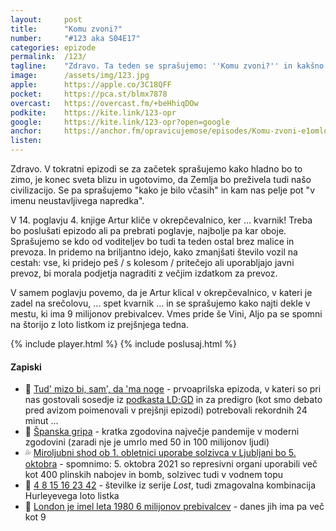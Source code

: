 ```yaml
---
layout: 	post
title:  	"Komu zvoni?"
number: 	"#123 aka S04E17"
categories:	epizode
permalink:	/123/
tagline: 	"Zdravo. Ta teden se sprašujemo: ''Komu zvoni?'' in kakšno zvezo ima to s listkom za srečolov. In kako je ime šefu okrepčevalnice."
image:		/assets/img/123.jpg
apple:		https://apple.co/3C18QFF
pocket:		https://pca.st/blmx7878
overcast:	https://overcast.fm/+beHhiqDOw
podkite:	https://kite.link/123-opr
google:		https://kite.link/123-opr?open=google
anchor:		https://anchor.fm/opravicujemose/episodes/Komu-zvoni-e1omloq
listen:		
---
```


Zdravo. V tokratni epizodi se za začetek sprašujemo kako hladno bo to zimo, je konec sveta blizu in ugotovimo, da Zemlja bo preživela tudi našo civilizacijo. Se pa sprašujemo "kako je bilo včasih" in kam nas pelje pot "v imenu neustavljivega napredka". 

V 14. poglavju 4. knjige Artur kliče v okrepčevalnico, ker ... kvarnik! Treba bo poslušati epizodo ali pa prebrati poglavje, najbolje pa kar oboje. Sprašujemo se kdo od voditeljev bo tudi ta teden ostal brez malice in prevoza. In pridemo na briljantno idejo, kako zmanjšati število vozil na cestah: vse, ki pridejo peš / s kolesom / pritečejo ali uporabljajo javni prevoz, bi morala podjetja nagraditi z večjim izdatkom za prevoz. 

V samem poglavju povemo, da je Artur klical v okrepčevalnico, v kateri je zadel na srečolovu, ... spet kvarnik ... in se sprašujemo kako najti dekle v mestu, ki ima 9 milijonov prebivalcev. Vmes pride še Vini, Aljo pa se spomni na štorijo z loto listkom iz prejšnjega tedna. 

{% include player.html %}
{% include poslusaj.html %}

<!--break-->

#### Zapiski

- 🥰 [Tud' mizo bi, sam', da 'ma noge](https://opravicujemo.se/097/) - prvoaprilska epizoda, v kateri so pri nas gostovali sosedje iz [podkasta LD;GD](https://metinalista.si/category/ldgd/) in za predigro (kot smo debato pred avizom poimenovali v prejšnji epizodi) potrebovali rekordnih 24 minut ... 
- 🤧 [Španska gripa](https://www.youtube.com/watch?v=4H2S97URb_w) - kratka zgodovina največje pandemije v moderni zgodovini (zaradi nje je umrlo med 50 in 100 milijonov ljudi)
- 💦 [Miroljubni shod ob 1. obletnici uporabe solzivca v Ljubljani bo 5. oktobra](https://www.24ur.com/novice/slovenija/policija-na-protestih-pridrzala-25-oseb-uporabila-solzivec-in-penaste-naboje.html) - spomnimo: 5. oktobra 2021 so represivni organi uporabili več kot 400 plinskih nabojev in bomb, solzivec tudi v vodnem topu 
- 🎲 [4 8 15 16 23 42](https://lostpedia.fandom.com/wiki/The_Numbers) - številke iz serije _Lost_, tudi zmagovalna kombinacija Hurleyevega loto listka
- 👥 [London je imel leta 1980 6 milijonov prebivalcev](https://www.trustforlondon.org.uk/data/population-over-time/) - danes jih ima pa več kot 9